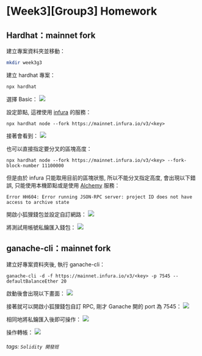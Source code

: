 # [Week3][Group3] Homework

## Hardhat：mainnet fork
建立專案資料夾並移動：
```sh
mkdir week3g3
```
建立 hardhat 專案：
```sh
npx hardhat
```
選擇 Basic：
![](https://i.imgur.com/hcyGWOz.png)


設定節點, 這裡使用 [infura](https://infura.io/) 的服務：
```
npx hardhat node --fork https://mainnet.infura.io/v3/<key>
```

接著會看到：
![](https://i.imgur.com/UNijGHk.png)


也可以直接指定要分叉的區塊高度：
```
npx hardhat node --fork https://mainnet.infura.io/v3/<key> --fork-block-number 11100000
```

但是由於 infura 只能取用目前的區塊狀態, 所以不能分叉指定高度, 會出現以下錯誤, 只能使用本機節點或是使用 [Alchemy](https://www.alchemy.com/) 服務：
```
Error HH604: Error running JSON-RPC server: project ID does not have access to archive state
```

開啟小狐狸錢包並設定自訂網路：
![](https://i.imgur.com/0Foolsg.png)

將測試用帳號私鑰匯入錢包：
![](https://i.imgur.com/8umhYRr.png)

## ganache-cli：mainnet fork
建立好專案資料夾後, 執行 ganache-cli：
```
ganache-cli -d -f https://mainnet.infura.io/v3/<key> -p 7545 --defaultBalanceEther 20
```
啟動後會出現以下畫面：
![](https://i.imgur.com/xxVgRJc.png)

接著就可以開啟小狐狸錢包自訂 RPC, 剛才 Ganache 開的 port 為 7545：
![](https://i.imgur.com/vQHnDOG.png)

相同地將私鑰匯入後即可操作：
![](https://i.imgur.com/p154RaM.png)

操作轉帳：
![](https://i.imgur.com/E3qfp9U.png)


###### tags: `Solidity 開發班`